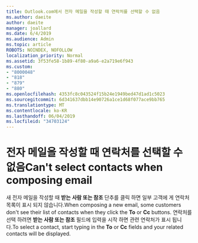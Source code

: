 ```yaml
---
title: Outlook.com에서 전자 메일을 작성할 때 연락처를 선택할 수 없음
ms.author: daeite
author: daeite
manager: joallard
ms.date: 6/4/2019
ms.audience: Admin
ms.topic: article
ROBOTS: NOINDEX, NOFOLLOW
localization_priority: Normal
ms.assetid: 3f53fe58-1b89-4f80-a9a6-e2a719e6f943
ms.custom:
- "8000048"
- "818"
- "879"
- "880"
ms.openlocfilehash: 4353fc8c043524f15b24e1949bed47d1ad1c5023
ms.sourcegitcommit: 6d341637dbb14e90726a1ce1d68f077ace9bb765
ms.translationtype: MT
ms.contentlocale: ko-KR
ms.lasthandoff: 06/04/2019
ms.locfileid: "34703124"
---
```

# <a name="cant-select-contacts-when-composing-email"></a><span data-ttu-id="5ced7-102">전자 메일을 작성할 때 연락처를 선택할 수 없음</span><span class="sxs-lookup"><span data-stu-id="5ced7-102">Can't select contacts when composing email</span></span>

<span data-ttu-id="5ced7-103">새 전자 메일을 작성할 때 **받는** **사람 또는 참조** 단추를 클릭 하면 일부 고객에 게 연락처 목록이 표시 되지 않습니다.</span><span class="sxs-lookup"><span data-stu-id="5ced7-103">When composing a new email, some customers don't see their list of contacts when they click the **To** or **Cc** buttons.</span></span> <span data-ttu-id="5ced7-104">연락처를 선택 하려면 **받는** **사람 또는 참조** 필드에 입력을 시작 하면 관련 연락처가 표시 됩니다.</span><span class="sxs-lookup"><span data-stu-id="5ced7-104">To select a contact, start typing in the **To** or **Cc** fields and your related contacts will be displayed.</span></span>